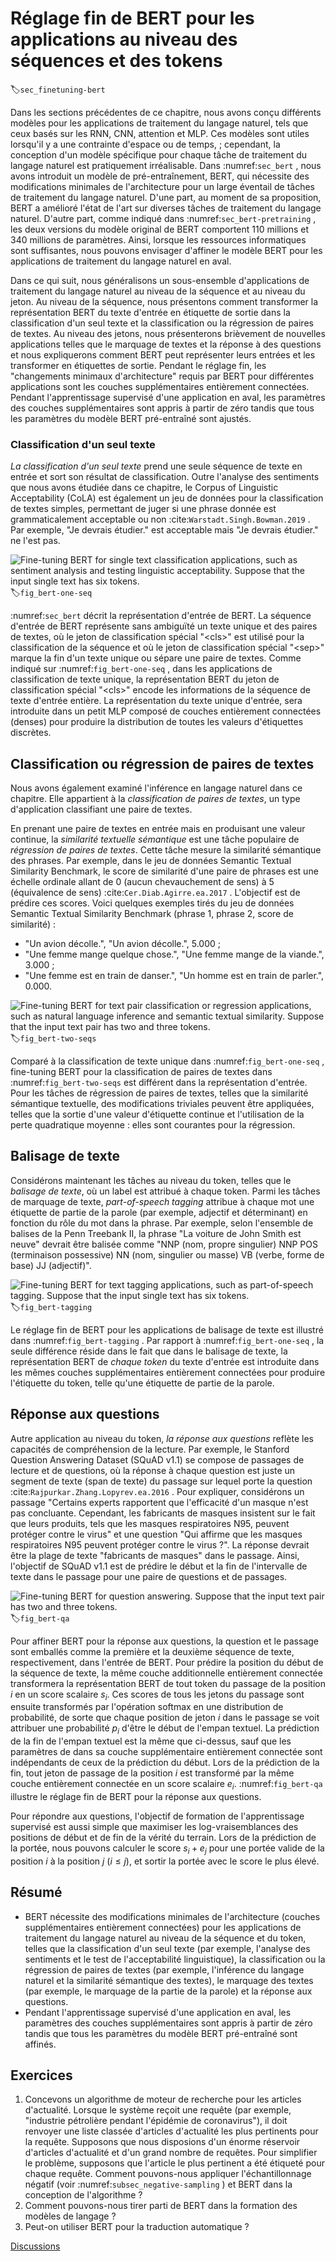 # Réglage fin de BERT pour les applications au niveau des séquences et des tokens
:label:`sec_finetuning-bert` 

 Dans les sections précédentes de ce chapitre,
nous avons conçu différents modèles pour les applications de traitement du langage naturel,
tels que ceux basés sur les RNN, CNN, attention et MLP.
Ces modèles sont utiles lorsqu'il y a une contrainte d'espace ou de temps,
; cependant,
la conception d'un modèle spécifique pour chaque tâche de traitement du langage naturel
est pratiquement irréalisable.
Dans :numref:`sec_bert` ,
nous avons introduit un modèle de pré-entraînement, BERT,
qui nécessite des modifications minimales de l'architecture
pour un large éventail de tâches de traitement du langage naturel.
D'une part,
au moment de sa proposition,
BERT a amélioré l'état de l'art sur diverses tâches de traitement du langage naturel.
D'autre part,
comme indiqué dans :numref:`sec_bert-pretraining` ,
les deux versions du modèle original de BERT
comportent 110 millions et 340 millions de paramètres.
Ainsi, lorsque les ressources informatiques sont suffisantes,
nous pouvons envisager
d'affiner le modèle BERT pour les applications de traitement du langage naturel en aval.

Dans ce qui suit,
nous généralisons un sous-ensemble d'applications de traitement du langage naturel
au niveau de la séquence et au niveau du jeton.
Au niveau de la séquence,
nous présentons comment transformer la représentation BERT du texte d'entrée
en étiquette de sortie
dans la classification d'un seul texte
et la classification ou la régression de paires de textes.
Au niveau des jetons, nous présenterons brièvement de nouvelles applications
telles que le marquage de textes et la réponse à des questions
et nous expliquerons comment BERT peut représenter leurs entrées et les transformer en étiquettes de sortie.
Pendant le réglage fin,
les "changements minimaux d'architecture" requis par BERT pour différentes applications
sont les couches supplémentaires entièrement connectées.
Pendant l'apprentissage supervisé d'une application en aval,
les paramètres des couches supplémentaires sont appris à partir de zéro tandis que
tous les paramètres du modèle BERT pré-entraîné sont ajustés.


### Classification d'un seul texte

*La classification d'un seul texte* prend une seule séquence de texte en entrée et sort son résultat de classification.
Outre l'analyse des sentiments que nous avons étudiée dans ce chapitre,
le Corpus of Linguistic Acceptability (CoLA)
est également un jeu de données pour la classification de textes simples,
permettant de juger si une phrase donnée est grammaticalement acceptable ou non :cite:`Warstadt.Singh.Bowman.2019` .
Par exemple, "Je devrais étudier." est acceptable mais "Je devrais étudier." ne l'est pas.

![Fine-tuning BERT for single text classification applications, such as sentiment analysis and testing linguistic acceptability. Suppose that the input single text has six tokens.](../img/bert-one-seq.svg) 
:label:`fig_bert-one-seq` 

 :numref:`sec_bert` décrit la représentation d'entrée de BERT.
La séquence d'entrée de BERT représente sans ambiguïté un texte unique et des paires de textes,
où le jeton de classification spécial 
"&lt;cls&gt;" est utilisé pour la classification de la séquence et 
où le jeton de classification spécial 
"&lt;sep&gt;" marque la fin d'un texte unique ou sépare une paire de textes.
Comme indiqué sur :numref:`fig_bert-one-seq` ,
dans les applications de classification de texte unique,
la représentation BERT du jeton de classification spécial 
"&lt;cls&gt;" encode les informations de la séquence de texte d'entrée entière.
La représentation du texte unique d'entrée,
sera introduite dans un petit MLP composé de couches entièrement connectées (denses)
pour produire la distribution de toutes les valeurs d'étiquettes discrètes.


## Classification ou régression de paires de textes

Nous avons également examiné l'inférence en langage naturel dans ce chapitre.
Elle appartient à la *classification de paires de textes*,
un type d'application classifiant une paire de textes.

En prenant une paire de textes en entrée mais en produisant une valeur continue,
 la *similarité textuelle sémantique* est une tâche populaire de *régression de paires de textes*.
Cette tâche mesure la similarité sémantique des phrases.
Par exemple, dans le jeu de données Semantic Textual Similarity Benchmark,
le score de similarité d'une paire de phrases
est une échelle ordinale allant de 0 (aucun chevauchement de sens) à 5 (équivalence de sens) :cite:`Cer.Diab.Agirre.ea.2017` .
L'objectif est de prédire ces scores.
Voici quelques exemples tirés du jeu de données Semantic Textual Similarity Benchmark (phrase 1, phrase 2, score de similarité) :

* "Un avion décolle.", "Un avion décolle.", 5.000 ;
* "Une femme mange quelque chose.", "Une femme mange de la viande.", 3.000 ;
* "Une femme est en train de danser.", "Un homme est en train de parler.", 0.000.


 ![Fine-tuning BERT for text pair classification or regression applications, such as natural language inference and semantic textual similarity. Suppose that the input text pair has two and three tokens.](../img/bert-two-seqs.svg) 
:label:`fig_bert-two-seqs` 

 Comparé à la classification de texte unique dans :numref:`fig_bert-one-seq` ,
fine-tuning BERT pour la classification de paires de textes dans :numref:`fig_bert-two-seqs` 
 est différent dans la représentation d'entrée.
Pour les tâches de régression de paires de textes, telles que la similarité sémantique textuelle,
des modifications triviales peuvent être appliquées, telles que la sortie d'une valeur d'étiquette continue
et l'utilisation de la perte quadratique moyenne : elles sont courantes pour la régression.


## Balisage de texte

Considérons maintenant les tâches au niveau du token, telles que le *balisage de texte*,
où un label est attribué à chaque token.
Parmi les tâches de marquage de texte,
*part-of-speech tagging* attribue à chaque mot une étiquette de partie de la parole (par exemple, adjectif et déterminant)
en fonction du rôle du mot dans la phrase.
Par exemple,
selon l'ensemble de balises de la Penn Treebank II,
la phrase "La voiture de John Smith est neuve"
devrait être balisée comme
"NNP (nom, propre singulier) NNP POS (terminaison possessive) NN (nom, singulier ou masse) VB (verbe, forme de base) JJ (adjectif)".

![Fine-tuning BERT for text tagging applications, such as part-of-speech tagging. Suppose that the input single text has six tokens.](../img/bert-tagging.svg)
:label:`fig_bert-tagging`

Le réglage fin de BERT pour les applications de balisage de texte
est illustré dans :numref:`fig_bert-tagging` .
Par rapport à :numref:`fig_bert-one-seq` ,
la seule différence réside dans le fait que
dans le balisage de texte, la représentation BERT de *chaque token* du texte d'entrée
est introduite dans les mêmes couches supplémentaires entièrement connectées pour produire l'étiquette du token,
telle qu'une étiquette de partie de la parole.



## Réponse aux questions

Autre application au niveau du token,
*la réponse aux questions* reflète les capacités de compréhension de la lecture.
Par exemple,
le Stanford Question Answering Dataset (SQuAD v1.1)
se compose de passages de lecture et de questions,
où la réponse à chaque question
est juste un segment de texte (span de texte) du passage sur lequel porte la question :cite:`Rajpurkar.Zhang.Lopyrev.ea.2016` .
Pour expliquer,
considérons un passage
"Certains experts rapportent que l'efficacité d'un masque n'est pas concluante. Cependant, les fabricants de masques insistent sur le fait que leurs produits, tels que les masques respiratoires N95, peuvent protéger contre le virus"
et une question "Qui affirme que les masques respiratoires N95 peuvent protéger contre le virus ?".
La réponse devrait être la plage de texte "fabricants de masques" dans le passage.
Ainsi, l'objectif de SQuAD v1.1 est de prédire le début et la fin de l'intervalle de texte dans le passage pour une paire de questions et de passages.

![Fine-tuning BERT for question answering. Suppose that the input text pair has two and three tokens.](../img/bert-qa.svg)
:label:`fig_bert-qa`

Pour affiner BERT pour la réponse aux questions,
la question et le passage sont emballés comme
la première et la deuxième séquence de texte, respectivement,
dans l'entrée de BERT.
Pour prédire la position du début de la séquence de texte,
la même couche additionnelle entièrement connectée transformera
la représentation BERT de tout token du passage de la position $i$
 en un score scalaire $s_i$.
Ces scores de tous les jetons du passage
sont ensuite transformés par l'opération softmax
en une distribution de probabilité,
de sorte que chaque position de jeton $i$ dans le passage se voit attribuer
une probabilité $p_i$ d'être le début de l'empan textuel.
La prédiction de la fin de l'empan textuel
est la même que ci-dessus, sauf que les paramètres de
dans sa couche supplémentaire entièrement connectée
sont indépendants de ceux de la prédiction du début.
Lors de la prédiction de la fin,
tout jeton de passage de la position $i$
 est transformé par la même couche entièrement connectée
en un score scalaire $e_i$.
:numref:`fig_bert-qa` 
 illustre le réglage fin de BERT pour la réponse aux questions.

Pour répondre aux questions,
l'objectif de formation de l'apprentissage supervisé est aussi simple que
maximiser les log-vraisemblances des positions de début et de fin de la vérité du terrain.
Lors de la prédiction de la portée,
nous pouvons calculer le score $s_i + e_j$ pour une portée valide
de la position $i$ à la position $j$ ($i \leq j$),
et sortir la portée avec le score le plus élevé.


## Résumé

* BERT nécessite des modifications minimales de l'architecture (couches supplémentaires entièrement connectées) pour les applications de traitement du langage naturel au niveau de la séquence et du token, telles que la classification d'un seul texte (par exemple, l'analyse des sentiments et le test de l'acceptabilité linguistique), la classification ou la régression de paires de textes (par exemple, l'inférence du langage naturel et la similarité sémantique des textes), le marquage des textes (par exemple, le marquage de la partie de la parole) et la réponse aux questions.
* Pendant l'apprentissage supervisé d'une application en aval, les paramètres des couches supplémentaires sont appris à partir de zéro tandis que tous les paramètres du modèle BERT pré-entraîné sont affinés.


## Exercices

1. Concevons un algorithme de moteur de recherche pour les articles d'actualité. Lorsque le système reçoit une requête (par exemple, "industrie pétrolière pendant l'épidémie de coronavirus"), il doit renvoyer une liste classée d'articles d'actualité les plus pertinents pour la requête. Supposons que nous disposions d'un énorme réservoir d'articles d'actualité et d'un grand nombre de requêtes. Pour simplifier le problème, supposons que l'article le plus pertinent a été étiqueté pour chaque requête. Comment pouvons-nous appliquer l'échantillonnage négatif (voir :numref:`subsec_negative-sampling` ) et BERT dans la conception de l'algorithme ?
1. Comment pouvons-nous tirer parti de BERT dans la formation des modèles de langage ?
1. Peut-on utiliser BERT pour la traduction automatique ?

[Discussions](https://discuss.d2l.ai/t/396)
